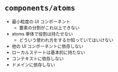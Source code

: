 # `components/atoms`

- 最小粒度の UI コンポーネント
  - 要素の分割がこれ以上できない
- atoms 単体で役割は持たせない
  - どういう使われ方をするか知っていてはいけない
- 他の UI コンポーネントに依存しない
- ローカルステートは基本的に持たない
- コンテキストに依存しない
- ドメインに依存しない
